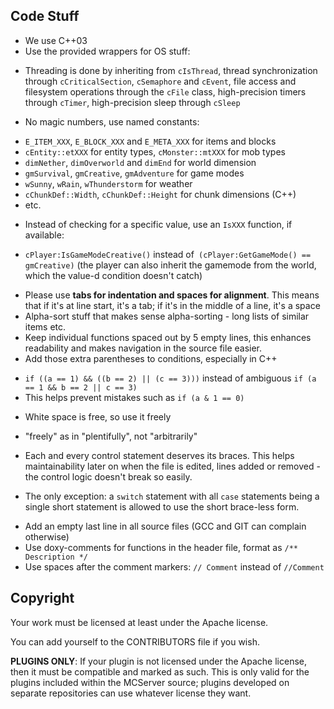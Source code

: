 Code Stuff
----------

 * We use C++03
 * Use the provided wrappers for OS stuff:
  - Threading is done by inheriting from `cIsThread`, thread synchronization through `cCriticalSection`, `cSemaphore` and `cEvent`, file access and filesystem operations through the `cFile` class, high-precision timers through `cTimer`, high-precision sleep through `cSleep`
 * No magic numbers, use named constants:
  - `E_ITEM_XXX`, `E_BLOCK_XXX` and `E_META_XXX` for items and blocks
  - `cEntity::etXXX` for entity types, `cMonster::mtXXX` for mob types
  - `dimNether`, `dimOverworld` and `dimEnd` for world dimension
  - `gmSurvival`, `gmCreative`, `gmAdventure` for game modes
  - `wSunny`, `wRain`, `wThunderstorm` for weather
  - `cChunkDef::Width`, `cChunkDef::Height` for chunk dimensions (C++)
  - etc.
 * Instead of checking for a specific value, use an `IsXXX` function, if available:
  - `cPlayer:IsGameModeCreative()` instead of` (cPlayer:GetGameMode() == gmCreative)` (the player can also inherit the gamemode from the world, which the value-d condition doesn't catch)
 * Please use **tabs for indentation and spaces for alignment**. This means that if it's at line start, it's a tab; if it's in the middle of a line, it's a space
 * Alpha-sort stuff that makes sense alpha-sorting - long lists of similar items etc.
 * Keep individual functions spaced out by 5 empty lines, this enhances readability and makes navigation in the source file easier.
 * Add those extra parentheses to conditions, especially in C++
  - `if ((a == 1) && ((b == 2) || (c == 3)))` instead of ambiguous `if (a == 1 && b == 2 || c == 3)`
  - This helps prevent mistakes such as `if (a & 1 == 0)`
 * White space is free, so use it freely
  - "freely" as in "plentifully", not "arbitrarily"
 * Each and every control statement deserves its braces. This helps maintainability later on when the file is edited, lines added or removed - the control logic doesn't break so easily.
  - The only exception: a `switch` statement with all `case` statements being a single short statement is allowed to use the short brace-less form.
 * Add an empty last line in all source files (GCC and GIT can complain otherwise)
 * Use doxy-comments for functions in the header file, format as `/** Description */`
 * Use spaces after the comment markers: `// Comment` instead of `//Comment`


Copyright
---------

Your work must be licensed at least under the Apache license.

You can add yourself to the CONTRIBUTORS file if you wish.

**PLUGINS ONLY**: If your plugin is not licensed under the Apache license, then it must be compatible and marked as such. This is only valid for the plugins included within the MCServer source; plugins developed on separate repositories can use whatever license they want.
